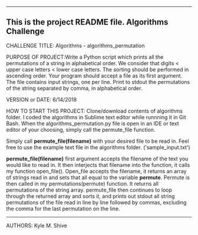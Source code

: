 ------------------------------------------------------------------------
This is the project README file.
Algorithms Challenge
------------------------------------------------------------------------

CHALLENGE TITLE: Algorithms - algorithms_permutation

PURPOSE OF PROJECT:Write a Python script which prints all the permutations of a string in
alphabetical order. We consider that digits < upper case letters <
lower case letters. The sorting should be performed in ascending
order.
Your program should accept a file as its first argument. The file
contains input strings, one per line. Print to stdout the permutations of
the string separated by comma, in alphabetical order.

VERSION or DATE: 6/14/2018

HOW TO START THIS PROJECT: Clone/download contents of algorithms folder. 
I coded the algorithms in Sublime text editor while runnning it in Git Bash. 
When the algorithms_permutation.py file is open in an IDE or text editor of your choosing, simply call the permute_file function.

Simply call **permute_file(filename)** with your desired file to be read in. Feel free to use the example text file in the algorithms folder. ('sample_input.txt')

**permute_file(filename)** first argument accepts the filename of the text you would like to read in. It then interjects that filename into the function, it calls my function open_file(). Open_file accepts the filename, it returns an array of strings read in and sets that all equal to the variable __permute__. Permute is then called in my permutations(permute) function. It returns all permutations of the string array. permute_file then continues to loop through the returned array and sorts it, and prints out stdout all string permutations of the file read in line by line followed by commas, excluding the comma for the last permutation on the line.

---

AUTHORS: Kyle M. Shive
